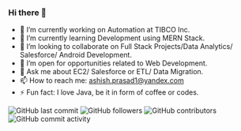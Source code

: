 ### Hi there 👋

- 🔭 I’m currently working on Automation at TIBCO Inc.
- 🌱 I’m currently learning Development using MERN Stack.
- 👯 I’m looking to collaborate on Full Stack Projects/Data Analytics/ Salesforce/ Android Development.
- 🤔 I’m open for opportunities related to Web Development.
- 💬 Ask me about EC2/ Salesforce or ETL/ Data Migration.
- 📫 How to reach me: ashish.prasad1@yandex.com
- ⚡ Fun fact: I love Java, be it in form of coffee or codes.
 
 
 
<img alt="GitHub last commit" src="https://img.shields.io/github/last-commit/theprogrammedwords/Algorithm-Solutions-Java?style=for-the-badge">    <img alt="GitHub followers" src="https://img.shields.io/github/followers/theprogrammedwords?style=for-the-badge">    <img alt="GitHub contributors" src="https://img.shields.io/github/contributors/theprogrammedwords/Algorithm-Solutions-Java?style=for-the-badge">    <img alt="GitHub commit activity" src="https://img.shields.io/github/commit-activity/m/theprogrammedwords/Algorithm-Solutions-Java?style=for-the-badge">
